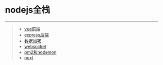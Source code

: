 # nodejs全栈
***
>* [vue前端](https://github.com/520171/note/blob/master/nodejs全栈/vue前端.md)  
>* [express后端](https://github.com/520171/note/blob/master/nodejs全栈/express后端.md)  
>* [数据加密](https://github.com/520171/note/blob/master/nodejs全栈/数据加密.md)  
>* [websocket](https://github.com/520171/note/blob/master/nodejs全栈/websocket.md)  
>* [pm2和nodemon](https://github.com/520171/note/blob/master/nodejs全栈/pm2和nodemon.md)  
>* [nuxt](https://github.com/520171/note/blob/master/nodejs全栈/nuxt.md)  
